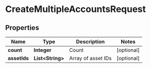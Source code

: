 

# CreateMultipleAccountsRequest


## Properties

| Name | Type | Description | Notes |
|------------ | ------------- | ------------- | -------------|
|**count** | **Integer** | Count |  [optional] |
|**assetIds** | **List&lt;String&gt;** | Array of asset IDs |  [optional] |



